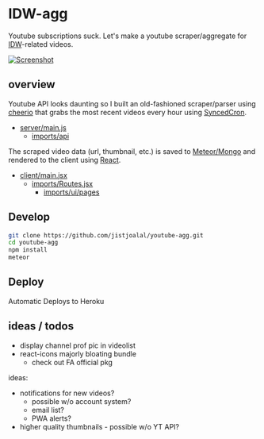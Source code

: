 # IDW-agg

Youtube subscriptions suck. Let's make a youtube scraper/aggregate for
[IDW](https://en.wikipedia.org/wiki/Eric_Weinstein#Intellectual_dark_web)-related videos.

[![Screenshot](https://jist-screenshotter.herokuapp.com/v1/desktop/https://idw.herokuapp.com/)](https://idw.herokuapp.com/)

## overview

Youtube API looks daunting so I built an old-fashioned scraper/parser using
[cheerio](https://github.com/cheeriojs)
that grabs the most recent videos every hour using
[SyncedCron](https://github.com/percolatestudio/meteor-synced-cron).

- [server/main.js](https://github.com/jistjoalal/youtube-agg/blob/master/server/main.js)
  - [imports/api](https://github.com/jistjoalal/youtube-agg/blob/master/imports/api)

The scraped video data (url, thumbnail, etc.) is saved to
[Meteor/Mongo](https://docs.meteor.com/#/full/)
and rendered to the client using
[React](https://reactjs.org/).

- [client/main.jsx](https://github.com/jistjoalal/youtube-agg/blob/master/client/main.jsx)
  - [imports/Routes.jsx](https://github.com/jistjoalal/youtube-agg/blob/master/imports/Routes.jsx)
    - [imports/ui/pages](https://github.com/jistjoalal/youtube-agg/blob/master/imports/ui/pages)

## Develop

```sh
git clone https://github.com/jistjoalal/youtube-agg.git
cd youtube-agg
npm install
meteor
```

## Deploy

Automatic Deploys to Heroku

## ideas / todos

- display channel prof pic in videolist
- react-icons majorly bloating bundle
  - check out FA official pkg

ideas:

- notifications for new videos?
  - possible w/o account system?
  - email list?
  - PWA alerts?
- higher quality thumbnails - possible w/o YT API?
